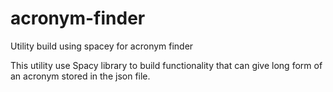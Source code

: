 # acronym-finder
Utility build using spacey for acronym finder

This utility use Spacy library to build functionality that can give long form of an acronym stored in the json file.
